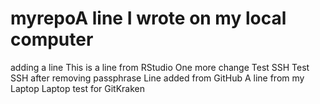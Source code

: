 # myrepoA line I wrote on my local computer
adding a line
This is a line from RStudio
One more change
Test SSH
Test SSH after removing passphrase
Line added from GitHub
A line from my Laptop
Laptop test for GitKraken
